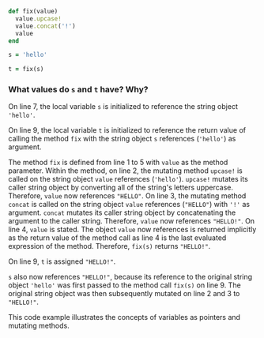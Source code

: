 ```ruby
def fix(value)
  value.upcase!
  value.concat('!')
  value
end

s = 'hello'

t = fix(s)
```
### What values do `s` and `t` have? Why?
On line 7, the local variable `s` is initialized to reference the string object `'hello'`.

On line 9, the local variable `t` is initialized to reference the return value of calling the method `fix` with the string object `s` references (`'hello'`) as argument.

The method `fix` is defined from line 1 to 5 with `value` as the method parameter. Within the method, on line 2, the mutating method `upcase!` is called on the string object `value` references (`'hello'`). `upcase!` mutates its caller string object by converting all of the string's letters uppercase. Therefore, `value` now references `"HELLO"`. On line 3, the mutating method `concat` is called on the string object `value` references (`"HELLO"`) with `'!'` as argument. `concat` mutates its caller string object by concatenating the argument to the caller string. Therefore, `value` now references `"HELLO!"`. On line 4, `value` is stated. The object `value` now references is returned implicitly as the return value of the method call as line 4 is the last evaluated expression of the method. Therefore, `fix(s)` returns `"HELLO!"`.

On line 9, `t` is assigned `"HELLO!"`.

`s` also now references `"HELLO!"`, because its reference to the original string object `'hello'` was first passed to the method call `fix(s)` on line 9. The original string object was then subsequently mutated on line 2 and 3 to `"HELLO!"`.

This code example illustrates the concepts of variables as pointers and mutating methods.